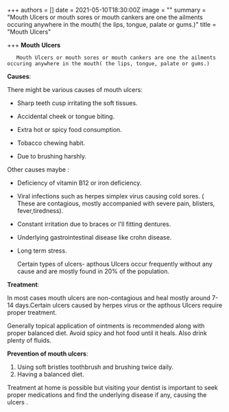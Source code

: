 +++
authors = []
date = 2021-05-10T18:30:00Z
image = ""
summary = "Mouth Ulcers or mouth sores or mouth cankers are one the ailments occuring anywhere in the mouth( the lips, tongue, palate or gums.)"
title = "Mouth Ulcers"

+++
**Mouth** **Ulcers**

       Mouth Ulcers or mouth sores or mouth cankers are one the ailments occuring anywhere in the mouth( the lips, tongue, palate or gums.)

 **Causes**:

 There might be various causes of mouth ulcers:

*  Sharp teeth cusp irritating the soft tissues.


*  Accidental cheek or tongue biting.


*  Extra hot or spicy food consumption.


*  Tobacco chewing habit.


*  Due to brushing harshly.

Other causes maybe :

*  Deficiency of vitamin B12 or iron deficiency.


*  Viral infections such as herpes simplex virus causing cold sores. ( These are contagious, mostly accompanied with severe pain, blisters, fever,tiredness).


*   Constant irritation due to braces or I'll fitting dentures.


*  Underlying gastrointestinal disease like crohn disease.
*  Long term stress.

     Certain types of ulcers- apthous Ulcers occur frequently without any cause and are mostly found in 20% of the population.

**Treatment**:

  In most cases mouth ulcers are non-contagious and heal mostly around 7-14 days.Certain ulcers caused by herpes virus or the apthous Ulcers require proper treatment.

  Generally topical application of ointments is recommended along with proper balanced diet. Avoid spicy and hot food until it heals. Also drink plenty of fluids.

 **Prevention of mouth ulcers**:

1.  Using soft bristles toothbrush and brushing twice daily.
2. Having a balanced diet.

Treatment at home is possible but visiting your dentist is important to seek proper medications and find the underlying disease if any, causing the ulcers .